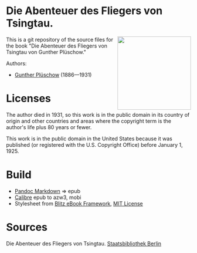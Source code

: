 # Die Abenteuer des Fliegers von Tsingtau.

<img align="right" width="200" src="https://user-images.githubusercontent.com/13177792/193360389-5351328d-0b3f-4628-8f02-6b1b3fe2cd51.jpg">

This is a git repository of the source files for the book
"Die Abenteuer des Fliegers von Tsingtau von Gunther Plüschow."

Authors:

* [Gunther Plüschow](https://de.wikipedia.org/wiki/Gunther_Pl%C3%BCschow) (1886—1931)

      
# Licenses
The author died in 1931, so this work is in the public domain in its country of
origin and other countries and areas where the copyright term is the author's life
plus 80 years or fewer.

This work is in the public domain in the United States because it was published
(or registered with the U.S. Copyright Office) before January 1, 1925.


# Build
* [Pandoc Markdown](https://pandoc.org/MANUAL.html#pandocs-markdown) => epub
* [Calibre](https://calibre-ebook.com/) epub to azw3, mobi
* Stylesheet from [Blitz eBook Framework](https://friendsofepub.github.io/Blitz/), [MIT License](https://github.com/FriendsOfEpub/Blitz/blob/master/LICENSE)

# Sources
Die Abenteuer des Fliegers von Tsingtau. [Staatsbibliothek Berlin](https://digital.staatsbibliothek-berlin.de/werkansicht/?PPN=PPN756012309&PHYSID=PHYS_0001&USE=800)

